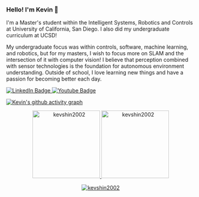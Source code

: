 ### Hello! I'm Kevin 👋 

I'm a Master's student within the Intelligent Systems, Robotics and Controls at University of California, San Diego. I also did my undergraduate curriculum at UCSD!

My undergraduate focus was within controls, software, machine learning, and robotics, but for my masters, I wish to focus more on SLAM and the intersection of it with computer vision! I believe that perception combined with sensor technologies is the foundation for autonomous environment understanding. Outside of school, I love learning new things and have a passion for becoming better each day. 


<div id="badges">
<a href="https://www.linkedin.com/in/kevshin2002/">
  <img src="https://img.shields.io/badge/LinkedIn-blue?style=for-the-badge&logo=linkedin&logoColor=white" alt="LinkedIn Badge"/>
</a>
<a href="mailto:d3shin@ucsd.edu@ucsd.edu">
  <img src="https://img.shields.io/badge/Gmail-white?style=for-the-badge&logo=gmail&logoColor=red" alt="Youtube Badge"/>
</a>
</div>

[![Kevin's github activity graph](https://github-readme-activity-graph.vercel.app/graph?username=kevshin2002&bg_color=100f0f&color=4c5e9e&line=4c569e&point=403e41&area=true&hide_border=true)](https://github.com/kevshin2002/github-readme-activity-graph)

<div align="center">
  <a href="https://github.com/kevshin2002">
    <img height="180em" src="https://github-readme-stats.vercel.app/api/top-langs?username=kevshin2002&show_icons=true&locale=en&layout=compact&theme=tokyonight" alt="kevshin2002"/>
    <img height="180em" src="https://github-readme-stats.vercel.app/api?username=kevshin2002&show_icons=true&locale=en&layout=compact&theme=tokyonight" alt="kevshin2002"/>
  </a>
</div>
<p align="center">
  <a href="https://github.com/kevshin2002">
    <img src="https://github-readme-streak-stats.herokuapp.com/?user=kevshin2002&&theme=tokyonight" alt="kevshin2002" />
  </a>
</p>

